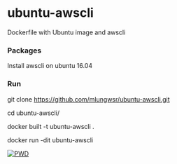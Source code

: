 # ubuntu-awscli
Dockerfile with Ubuntu image and awscli

### Packages
Install awscli on ubuntu 16.04

### Run
git clone https://github.com/mlungwsr/ubuntu-awscli.git

cd ubuntu-awscli/

docker built -t ubuntu-awscli .

docker run -dit ubuntu-awscli

[![PWD](https://github.com/play-with-docker/stacks/raw/cff22438cb4195ace27f9b15784bbb497047afa7/assets/images/button.png)](http://play-with-docker.com/?stack=https://raw.githubusercontent.com/mlungwsr/ubuntu-awscli/a4efcaa8ae037a61e9acbba196ffb62b0f8b19c2/files/stack.yaml)
